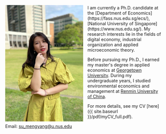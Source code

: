 <!-- <img align="left" width="250" src="/img/profile_pic_new.jpg" /> -->
<!-- ![image](/img/profile_pic.jpg){: style="float: left; margin-right: 1em;"} -->
<div>
    <div style="float: left; margin-right: 1em;">
    <img width="250" src="/img/profile_pic.JPG" alt="" style="margin-top: 0;">
    </div>
    <div>
    <!-- <h2>Some title text</h2>
    <p>Some more text that will appear to the left of the image.</p> -->
    </div>
</div>
I am currently a Ph.D. candidate at the [Department of Economics](https://fass.nus.edu.sg/ecs/), [National University of Singapore](https://www.nus.edu.sg/).
My research interests lie in the fields of digital economy, industrial organization and applied microeconomic theory.

Before pursuing my Ph.D., I earned my master's degree in applied economics at [Georgetown University](https://www.georgetown.edu/).
During my undergraduate years, I studied environmental economics and management at [Renmin University of China](https://www.ruc.edu.cn/).

For more details, see my CV [here]({{ site.baseurl }}/pdf/myCV_full.pdf).  

Email: su_mengyang@u.nus.edu
